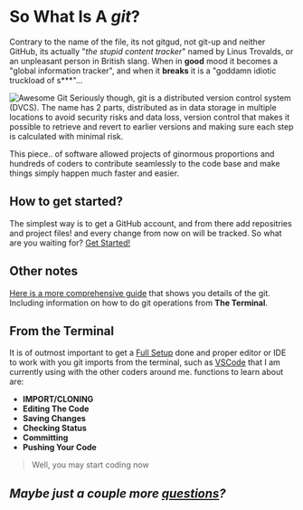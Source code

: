 # So What Is A *git*?
 
Contrary to the name of the file, its not gitgud, not git-up and neither GitHub, its actually "*the stupid content tracker*" named by Linus Trovalds, or an unpleasant person in British slang. When in **good** mood it becomes a "global information tracker", and when it **breaks** it is a "goddamn idiotic truckload of s***"...
 
 ![Awesome Git](https://miro.medium.com/max/3508/1*tnvRls6Dg7vFt0zGdtfu_w.png)
Seriously though, git is a distributed version control system (DVCS). The name has 2 parts, distributed as in data storage in multiple locations to avoid security risks and data loss, version control that makes it possible to retrieve and revert to earlier versions and making sure each step is calculated with minimal risk.

This piece.. of software allowed projects of ginormous proportions and hundreds of coders to contribute seamlessly to the code base and make things simply happen much faster and easier.

## How to get started?

The simplest way is to get a GitHub account, and from there add repositries and project files! and every change from now on will be tracked. So what are you waiting for? [Get Started!](https://github.com/)

## Other notes

[Here is a more comprehensive guide](https://www.udemy.com/blog/git-tutorial-a-comprehensive-guide/) that shows you details of the git. Including information on how to do git operations from **The Terminal**.

## From the Terminal

It is of outmost important to get a [Full Setup](https://codefellows.github.io/code-201-prework/prework/windows/02_WSL_Ubuntu_setup.html) done and  proper editor or IDE to work with you git imports from the terminal, such as [VSCode](https://code.visualstudio.com/) that I am currently using with the other coders around me. functions to learn about are:
* **IMPORT/CLONING**
* **Editing The Code**
* **Saving Changes**
* **Checking Status**
* **Committing**
* **Pushing Your Code**

> Well, you may start coding now

## *Maybe just a couple more [questions](https://abukhalil95.github.io/learning-journal/the_3w)?*
